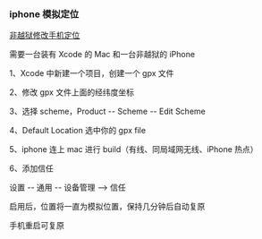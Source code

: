 ### iphone 模拟定位

[非越狱修改手机定位](https://www.cnblogs.com/guwudao/p/8996270.html)

需要一台装有 Xcode 的 Mac 和一台非越狱的 iPhone

1、Xcode 中新建一个项目，创建一个 gpx 文件

2、修改 gpx 文件上面的经纬度坐标

3、选择 scheme，Product -- Scheme -- Edit Scheme

4、Default Location 选中你的 gpx file

5、iphone 连上 mac 进行 build（有线、同局域网无线、iPhone 热点）

6、添加信任

设置 -- 通用 -- 设备管理 --> 信任

启用后，位置将一直为模拟位置，保持几分钟后自动复原

手机重启可复原
